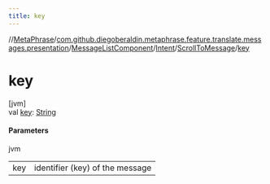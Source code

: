 ```yaml
---
title: key
---
```

//[MetaPhrase](../../../../../index.html)/[com.github.diegoberaldin.metaphrase.feature.translate.messages.presentation](../../../index.html)/[MessageListComponent](../../index.html)/[Intent](../index.html)/[ScrollToMessage](index.html)/[key](key.html)



# key



[jvm]\
val [key](key.html): [String](https://kotlinlang.org/api/latest/jvm/stdlib/kotlin/-string/index.html)



#### Parameters


jvm

| | |
|---|---|
| key | identifier (key) of the message |




